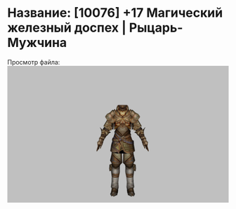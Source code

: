 # Название: [10076] +17 Магический железный доспех | Рыцарь-Мужчина

Просмотр файла:
![p000004.png](p000004.png)